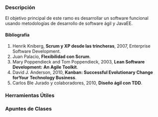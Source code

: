 ### Descripción

El objetivo principal de este ramo es desarrollar un software funcional usando 
metodologías de desarrollo de software ágil y JavaEE.

#### Bibliografía

 1. Henrik Kniberg, **Scrum y XP desde las trincheras**, 2007, Enterprise 
    Software Development.
 2. Juan Palacio, **Flexibilidad con Scrum**.
 3. Mary Poppendieck and Tom Poppendieck, 2003, **Lean Software Development:**
    **An Agile Toolkit**.
 4. David J. Anderson, 2010, **Kanban: Successful Evolutionary Change forYour**
    **Technology Business**.
 5. Carlos Ble Jurado y colaboradores, 2010, **Diseño ágil con TDD**.

### Herramientas Útiles



### Apuntes de Clases

